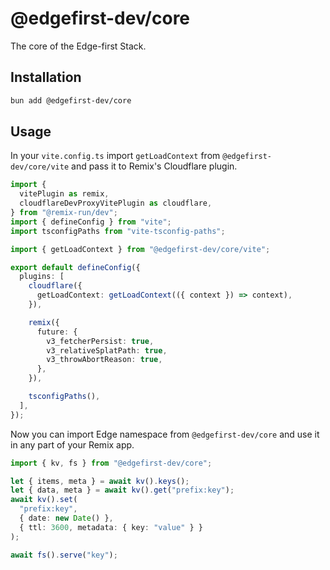 # @edgefirst-dev/core

The core of the Edge-first Stack.

## Installation

```bash
bun add @edgefirst-dev/core
```

## Usage

In your `vite.config.ts` import `getLoadContext` from `@edgefirst-dev/core/vite` and pass it to Remix's Cloudflare plugin.

```ts
import {
  vitePlugin as remix,
  cloudflareDevProxyVitePlugin as cloudflare,
} from "@remix-run/dev";
import { defineConfig } from "vite";
import tsconfigPaths from "vite-tsconfig-paths";

import { getLoadContext } from "@edgefirst-dev/core/vite";

export default defineConfig({
  plugins: [
    cloudflare({
      getLoadContext: getLoadContext(({ context }) => context),
    }),

    remix({
      future: {
        v3_fetcherPersist: true,
        v3_relativeSplatPath: true,
        v3_throwAbortReason: true,
      },
    }),

    tsconfigPaths(),
  ],
});
```

Now you can import Edge namespace from `@edgefirst-dev/core` and use it in any part of your Remix app.

```ts
import { kv, fs } from "@edgefirst-dev/core";

let { items, meta } = await kv().keys();
let { data, meta } = await kv().get("prefix:key");
await kv().set(
  "prefix:key",
  { date: new Date() },
  { ttl: 3600, metadata: { key: "value" } }
);

await fs().serve("key");
```
